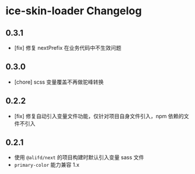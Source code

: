 # ice-skin-loader Changelog

## 0.3.1

- [fix] 修复 nextPrefix 在业务代码中不生效问题

## 0.3.0

- [chore] scss 变量覆盖不再做驼峰转换

## 0.2.2

- [fix] 修复自动引入变量文件功能，仅针对项目自身文件引入，npm 依赖的文件不引入

## 0.2.1

- 使用 `@alifd/next` 的项目构建时默认引入变量 sass 文件
- `primary-color` 能力兼容 1.x

